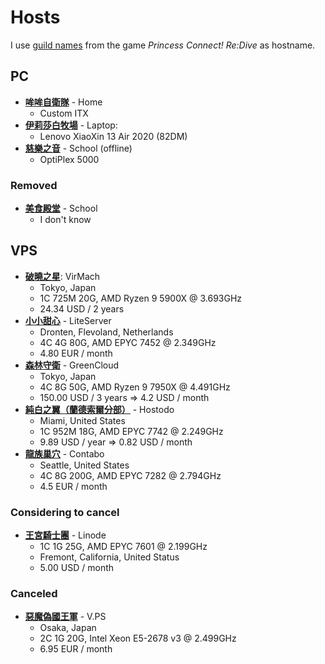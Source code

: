 # Hosts

I use [guild names](https://princess-connect.fandom.com/wiki/Guilds) from the game *Princess Connect! Re:Dive* as hostname.

## PC

- **[哞哞自衛隊](./caon/default.nix)** - Home
  - Custom ITX
- **[伊莉莎白牧場](./elizabeth/default.nix)** - Laptop:
  - Lenovo XiaoXin 13 Air 2020 (82DM)
- **[慈樂之音](./carmina/default.nix)** - School (offline)
  - OptiPlex 5000

### Removed


- **[美食殿堂](./gourmet/default.nix)** - School
  - I don't know

## VPS

- **[破曉之星](./twinkle-wish/default.nix)**: VirMach
  - Tokyo, Japan
  - 1C 725M 20G, AMD Ryzen 9 5900X @ 3.693GHz
  - 24.34 USD / 2 years
- **[小小甜心](./little-lyrical/default.nix)** - LiteServer 
  - Dronten, Flevoland, Netherlands
  - 4C 4G 80G, AMD EPYC 7452 @ 2.349GHz
  - 4.80 EUR / month
- **[森林守衛](./forester/default.nix)** - GreenCloud
  - Tokyo, Japan
  - 4C 8G 50G, AMD Ryzen 9 7950X @ 4.491GHz
  - 150.00 USD / 3 years => 4.2 USD / month
- **[純白之翼（蘭德索爾分部）](./weissflSugel/default.nix)** - Hostodo
  - Miami, United States
  - 1C 952M 18G, AMD EPYC 7742 @ 2.249GHz
  - 9.89 USD / year => 0.82 USD / month
- **[龍族巢穴](./dragons-nest/default.nix)** - Contabo
  - Seattle, United States
  - 4C 8G 200G, AMD EPYC 7282 @ 2.794GHz
  - 4.5 EUR / month

### Considering to cancel

- **[王宮騎士團](./nightmare/default.nix)** - Linode
  - 1C 1G 25G, AMD EPYC 7601 @ 2.199GHz
  - Fremont, California, United Status
  - 5.00 USD / month

### Canceled

- **[惡魔偽國王軍](./diabolos/default.nix)** - V.PS
  - Osaka, Japan
  - 2C 1G 20G, Intel Xeon E5-2678 v3 @ 2.499GHz
  - 6.95 EUR / month